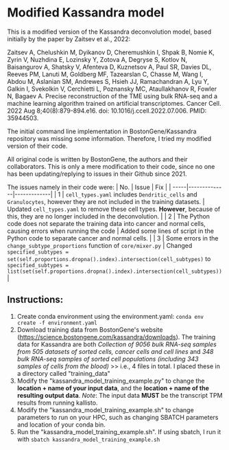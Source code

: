 # Modified Kassandra model
This is a modified version of the Kassandra deconvolution model, based initially by the paper by Zaitsev et al., 2022:

Zaitsev A, Chelushkin M, Dyikanov D, Cheremushkin I, Shpak B, Nomie K, Zyrin V, Nuzhdina E, Lozinsky Y, Zotova A, Degryse S, Kotlov N, Baisangurov A, Shatsky V, Afenteva D, Kuznetsov A, Paul SR, Davies DL, Reeves PM, Lanuti M, Goldberg MF, Tazearslan C, Chasse M, Wang I, Abdou M, Aslanian SM, Andrewes S, Hsieh JJ, Ramachandran A, Lyu Y, Galkin I, Svekolkin V, Cerchietti L, Poznansky MC, Ataullakhanov R, Fowler N, Bagaev A. Precise reconstruction of the TME using bulk RNA-seq and a machine learning algorithm trained on artificial transcriptomes. Cancer Cell. 2022 Aug 8;40(8):879-894.e16. doi: 10.1016/j.ccell.2022.07.006. PMID: 35944503.

The initial command line implementation in BostonGene/Kassandra repository was missing some information. Therefore, I tried my modified version of their code.

All original code is written by BostonGene, the authors and their collaborators. This is only a mere modification to their code, since no one has been updating/replying to issues in their Github since 2021.

The issues namely in their code were:
| No.  | Issue | Fix |
| -----|--------------|-------------|
| 1    | `cell_types.yaml` includes `Dendritic_cells` and `Granulocytes`, however they are not included in the training datasets. | Updated `cell_types.yaml` to remove these cell types. **However**, because of this, they are no longer included in the deconvolution. |
| 2    | The Python code does not separate the training data into cancer and normal cells, causing errors when running the code | Added some lines of script in the Python code to separate cancer and normal cells. |
| 3    | Some errors in the `change_subtype_proportions` function of `core/mixer.py` | Changed `specified_subtypes = set(self.proportions.dropna().index).intersection(cell_subtypes)` to `specified_subtypes = list(set(self.proportions.dropna().index).intersection(cell_subtypes))` |

## Instructions:
1. Create conda environment using the environment.yaml: `conda env create -f environment.yaml`
2. Download training data from BostonGene's website (https://science.bostongene.com/kassandra/downloads). The training data for Kassandra are both *Collection of 9056 bulk RNA-seq samples from 505 datasets of sorted cells, cancer cells and cell lines* and *348 bulk RNA-seq samples of sorted cell populations (including 343 samples of cells from the blood)* >> i.e., 4 files in total.
   I placed these in a directory called "training_data" 
3. Modify the "kassandra_model_training_example.py" to change the **location + name of your input data**, and the **location + name of the resulting output data**. *Note*: The input data **MUST** be the transcript TPM results from running kallisto.
4. Modify the "kassandra_model_training_example.sh" to change parameters to run on your HPC, such as changing SBATCH parameters and location of your conda bin.
5. Run the "kassandra_model_training_example.sh". If using sbatch, I run it with `sbatch kassandra_model_training_example.sh`
